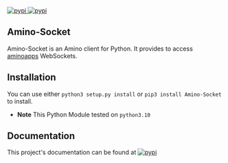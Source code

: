 [
![pypi](https://img.shields.io/badge/Amino_Sockets-Docs-orange)
](https://https://amino-socket.readthedocs.io/)
[
![pypi](https://img.shields.io/badge/pypi-v1.0.0-blue)
](https://pypi.org/project/Amino-Socket/)

## Amino-Socket 
Amino-Socket is an Amino client for Python. It provides to access [aminoapps](https://aminoapps.com) WebSockets.
## Installation
You can use either `python3 setup.py install` or `pip3 install Amino-Socket` to install.
- **Note** This Python Module tested on `python3.10`
## Documentation
This project's documentation can be found at [![pypi](https://img.shields.io/badge/Amino_Sockets-Docs-orange)](https://https://amino-socket.readthedocs.io/)
